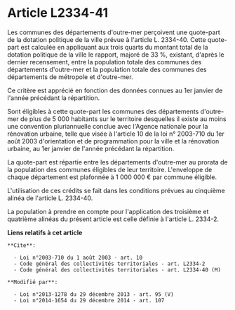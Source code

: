# Article L2334-41

Les communes des départements d'outre-mer perçoivent une quote-part de la dotation politique de la ville prévue à l'article
L. 2334-40. Cette quote-part est calculée en appliquant aux trois quarts du montant total de la dotation politique de la
ville le rapport, majoré de 33 %, existant, d'après le dernier recensement, entre la population totale des communes des
départements d'outre-mer et la population totale des communes des départements de métropole et d'outre-mer. 

Ce critère est apprécié en fonction des données connues au 1er janvier de l'année précédant la répartition. 

Sont éligibles à cette quote-part les communes des départements d'outre-mer de plus de 5 000 habitants sur le territoire
desquelles il existe au moins une convention pluriannuelle conclue avec l'Agence nationale pour la rénovation urbaine, telle
que visée à l'article 10 de la loi n° 2003-710 du 1er août 2003 d'orientation et de programmation pour la ville et la
rénovation urbaine, au 1er janvier de l'année précédant la répartition. 

La quote-part est répartie entre les départements d'outre-mer au prorata de la population des communes éligibles de leur
territoire. L'enveloppe de chaque département est plafonnée à 1 000 000 € par commune éligible. 

L'utilisation de ces crédits se fait dans les conditions prévues au cinquième alinéa de l'article L. 2334-40. 

La population à prendre en compte pour l'application des troisième et quatrième alinéas du présent article est celle définie
à l'article L. 2334-2.

**Liens relatifs à cet article**

	**Cite**:

	  - Loi n°2003-710 du 1 août 2003 - art. 10
	  - Code général des collectivités territoriales - art. L2334-2
	  - Code général des collectivités territoriales - art. L2334-40 (M)

	**Modifié par**:

	  - Loi n°2013-1278 du 29 décembre 2013 - art. 95 (V)
	  - Loi n°2014-1654 du 29 décembre 2014 - art. 107
